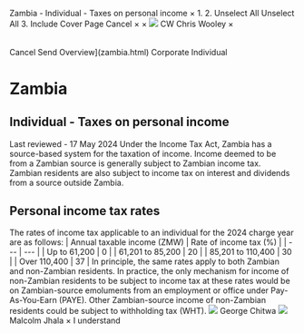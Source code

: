 Zambia - Individual - Taxes on personal income
×
1.
2.
Unselect All
Unselect All
3.
Include Cover Page
Cancel
×
×
![](-/media/world-wide-tax-summaries/attachments/global---chris-wooley.ashx%3Frev=ac5e5f3223b34096b1afc2a6009c7320&revision=ac5e5f32-23b3-4096-b1af-c2a6009c7320&hash=859B7ADC84DC2CBEC9760E9E6EE7DE6D0A8BFCDF)
CW
Chris Wooley
×
######
Cancel
Send
Overview](zambia.html)
Corporate
Individual
# Zambia
## Individual - Taxes on personal income
Last reviewed - 17 May 2024
Under the Income Tax Act, Zambia has a source-based system for the taxation of income. Income deemed to be from a Zambian source is generally subject to Zambian income tax. Zambian residents are also subject to income tax on interest and dividends from a source outside Zambia.
## Personal income tax rates
The rates of income tax applicable to an individual for the 2024 charge year are as follows:
| Annual taxable income (ZMW) | Rate of income tax (%) |
| --- | --- |
| Up to 61,200 | 0 |
| 61,201 to 85,200 | 20 |
| 85,201 to 110,400 | 30 |
| Over 110,400 | 37 |
In principle, the same rates apply to both Zambian and non-Zambian residents. In practice, the only mechanism for income of non-Zambian residents to be subject to income tax at these rates would be on Zambian-source emoluments from an employment or office under Pay-As-You-Earn (PAYE). Other Zambian-source income of non-Zambian residents could be subject to withholding tax (WHT).
![](-/media/world-wide-tax-summaries/zambiageorge-chitwazambia--george-chitwapng20210203111248167.ashx%3Frev=90204908ab734f83bfeed37093763211&revision=90204908-ab73-4f83-bfee-d37093763211&hash=5C6E370342BF095CA0E42E02DD4D3B94E55AE8FB)
George Chitwa
![](-/media/world-wide-tax-summaries/zambiamalcolm-gurudas-george-jhalamalcolmjpg20210924054127015.ashx%3Frev=13708003974846cf97e166f23ded7edb&revision=13708003-9748-46cf-97e1-66f23ded7edb&hash=DB17EB993726FBA2603166286EE44EA363EC0876)
Malcolm Jhala
×
I understand